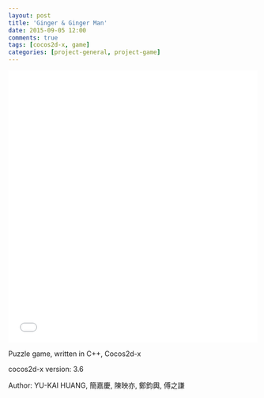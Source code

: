 ```yaml
---
layout: post
title: 'Ginger & Ginger Man'
date: 2015-09-05 12:00
comments: true
tags: [cocos2d-x, game]
categories: [project-general, project-game]
---
```

<iframe class="imgur-album" width="100%" height="550" frameborder="0" src="//imgur.com/a/5Slgs/embed"></iframe>

Puzzle game, written in C++, Cocos2d-x

cocos2d-x version: 3.6

Author: YU-KAI HUANG, 簡嘉慶, 陳映亦, 鄭鈞輿, 傅之謙